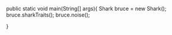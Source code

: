 public static void main(String[] args){
    Shark bruce = new Shark();
    bruce.sharkTraits();
    bruce.noise();
    
}